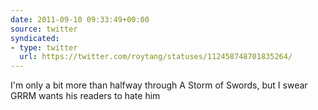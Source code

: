```yaml
---
date: 2011-09-10 09:33:49+00:00
source: twitter
syndicated:
- type: twitter
  url: https://twitter.com/roytang/statuses/112458748701835264/
---
```


I'm only a bit more than halfway through A Storm of Swords, but I swear GRRM wants his readers to hate him